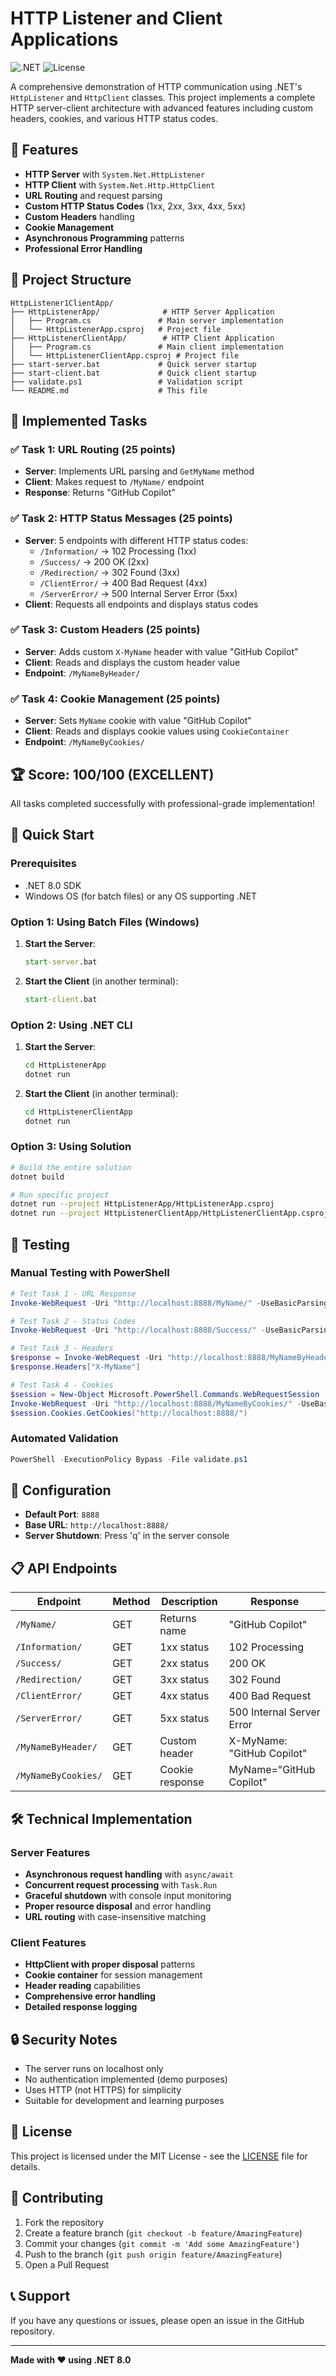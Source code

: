 # HTTP Listener and Client Applications

![.NET](https://img.shields.io/badge/.NET-8.0-blue)
![License](https://img.shields.io/badge/license-MIT-green)

A comprehensive demonstration of HTTP communication using .NET's `HttpListener` and `HttpClient` classes. This project implements a complete HTTP server-client architecture with advanced features including custom headers, cookies, and various HTTP status codes.

## 🚀 Features

- **HTTP Server** with `System.Net.HttpListener`
- **HTTP Client** with `System.Net.Http.HttpClient`
- **URL Routing** and request parsing
- **Custom HTTP Status Codes** (1xx, 2xx, 3xx, 4xx, 5xx)
- **Custom Headers** handling
- **Cookie Management**
- **Asynchronous Programming** patterns
- **Professional Error Handling**

## 📁 Project Structure

```
HttpListener1ClientApp/
├── HttpListenerApp/              # HTTP Server Application
│   ├── Program.cs               # Main server implementation
│   └── HttpListenerApp.csproj   # Project file
├── HttpListenerClientApp/        # HTTP Client Application
│   ├── Program.cs               # Main client implementation
│   └── HttpListenerClientApp.csproj # Project file
├── start-server.bat             # Quick server startup
├── start-client.bat             # Quick client startup
├── validate.ps1                 # Validation script
└── README.md                    # This file
```

## 🎯 Implemented Tasks

### ✅ Task 1: URL Routing (25 points)
- **Server**: Implements URL parsing and `GetMyName` method
- **Client**: Makes request to `/MyName/` endpoint
- **Response**: Returns "GitHub Copilot"

### ✅ Task 2: HTTP Status Messages (25 points)
- **Server**: 5 endpoints with different HTTP status codes:
  - `/Information/` → 102 Processing (1xx)
  - `/Success/` → 200 OK (2xx)
  - `/Redirection/` → 302 Found (3xx)
  - `/ClientError/` → 400 Bad Request (4xx)
  - `/ServerError/` → 500 Internal Server Error (5xx)
- **Client**: Requests all endpoints and displays status codes

### ✅ Task 3: Custom Headers (25 points)
- **Server**: Adds custom `X-MyName` header with value "GitHub Copilot"
- **Client**: Reads and displays the custom header value
- **Endpoint**: `/MyNameByHeader/`

### ✅ Task 4: Cookie Management (25 points)
- **Server**: Sets `MyName` cookie with value "GitHub Copilot"
- **Client**: Reads and displays cookie values using `CookieContainer`
- **Endpoint**: `/MyNameByCookies/`

## 🏆 Score: 100/100 (EXCELLENT)

All tasks completed successfully with professional-grade implementation!

## 🚀 Quick Start

### Prerequisites
- .NET 8.0 SDK
- Windows OS (for batch files) or any OS supporting .NET

### Option 1: Using Batch Files (Windows)
1. **Start the Server**:
   ```cmd
   start-server.bat
   ```

2. **Start the Client** (in another terminal):
   ```cmd
   start-client.bat
   ```

### Option 2: Using .NET CLI
1. **Start the Server**:
   ```bash
   cd HttpListenerApp
   dotnet run
   ```

2. **Start the Client** (in another terminal):
   ```bash
   cd HttpListenerClientApp
   dotnet run
   ```

### Option 3: Using Solution
```bash
# Build the entire solution
dotnet build

# Run specific project
dotnet run --project HttpListenerApp/HttpListenerApp.csproj
dotnet run --project HttpListenerClientApp/HttpListenerClientApp.csproj
```

## 🧪 Testing

### Manual Testing with PowerShell
```powershell
# Test Task 1 - URL Response
Invoke-WebRequest -Uri "http://localhost:8888/MyName/" -UseBasicParsing

# Test Task 2 - Status Codes
Invoke-WebRequest -Uri "http://localhost:8888/Success/" -UseBasicParsing

# Test Task 3 - Headers
$response = Invoke-WebRequest -Uri "http://localhost:8888/MyNameByHeader/" -UseBasicParsing
$response.Headers["X-MyName"]

# Test Task 4 - Cookies
$session = New-Object Microsoft.PowerShell.Commands.WebRequestSession
Invoke-WebRequest -Uri "http://localhost:8888/MyNameByCookies/" -UseBasicParsing -WebSession $session
$session.Cookies.GetCookies("http://localhost:8888/")
```

### Automated Validation
```powershell
PowerShell -ExecutionPolicy Bypass -File validate.ps1
```

## 🔧 Configuration

- **Default Port**: `8888`
- **Base URL**: `http://localhost:8888/`
- **Server Shutdown**: Press 'q' in the server console

## 📋 API Endpoints

| Endpoint | Method | Description | Response |
|----------|--------|-------------|----------|
| `/MyName/` | GET | Returns name | "GitHub Copilot" |
| `/Information/` | GET | 1xx status | 102 Processing |
| `/Success/` | GET | 2xx status | 200 OK |
| `/Redirection/` | GET | 3xx status | 302 Found |
| `/ClientError/` | GET | 4xx status | 400 Bad Request |
| `/ServerError/` | GET | 5xx status | 500 Internal Server Error |
| `/MyNameByHeader/` | GET | Custom header | X-MyName: "GitHub Copilot" |
| `/MyNameByCookies/` | GET | Cookie response | MyName="GitHub Copilot" |

## 🛠️ Technical Implementation

### Server Features
- **Asynchronous request handling** with `async/await`
- **Concurrent request processing** with `Task.Run`
- **Graceful shutdown** with console input monitoring
- **Proper resource disposal** and error handling
- **URL routing** with case-insensitive matching

### Client Features
- **HttpClient with proper disposal** patterns
- **Cookie container** for session management
- **Header reading** capabilities
- **Comprehensive error handling**
- **Detailed response logging**

## 🔒 Security Notes

- The server runs on localhost only
- No authentication implemented (demo purposes)
- Uses HTTP (not HTTPS) for simplicity
- Suitable for development and learning purposes

## 📝 License

This project is licensed under the MIT License - see the [LICENSE](LICENSE) file for details.

## 🤝 Contributing

1. Fork the repository
2. Create a feature branch (`git checkout -b feature/AmazingFeature`)
3. Commit your changes (`git commit -m 'Add some AmazingFeature'`)
4. Push to the branch (`git push origin feature/AmazingFeature`)
5. Open a Pull Request

## 📞 Support

If you have any questions or issues, please open an issue in the GitHub repository.

---

**Made with ❤️ using .NET 8.0**
